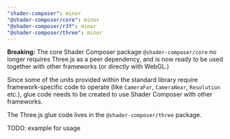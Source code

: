 ```yaml
---
"shader-composer": minor
"@shader-composer/core": minor
"@shader-composer/r3f": minor
"@shader-composer/three": minor
---
```


**Breaking:** The core Shader Composer package `@shader-composer/core` no longer requires Three.js as a peer dependency, and is now ready to be used together with other frameworks (or directly with WebGL.)

Since some of the units provided within the standard library require framework-specific code to operate (like `CameraFar`, `CameraNear`, `Resolution` etc.), glue code needs to be created to use Shader Composer with other frameworks.

The Three.js glue code lives in the `@shader-composer/three` package.

TODO: example for usage
